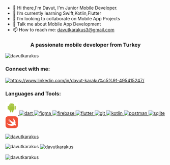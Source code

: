 
- 👋 Hi there,I'm Davut, I'm Junior Mobile Developer.
- 🌱 I’m currently learning Swift,Kotlin,Flutter
- 👯 I’m looking to collaborate on Mobile App Projects
- 💬 Talk me about Mobile App Development
- 📫 How to reach me: davutkarakus3@gmail.com

<h3 align="center">A passionate mobile developer from Turkey</h3>

<p align="left"> <img src="https://komarev.com/ghpvc/?username=davutkarakus&label=Profile%20views&color=0e75b6&style=flat" alt="davutkarakus" /> </p>



<h3 align="left">Connect with me:</h3>
<p align="left">
<a href="https://linkedin.com/in/https://www.linkedin.com/in/davut-karaku%c5%9f-495415247/" target="blank"><img align="center" src="https://raw.githubusercontent.com/rahuldkjain/github-profile-readme-generator/master/src/images/icons/Social/linked-in-alt.svg" alt="https://www.linkedin.com/in/davut-karaku%c5%9f-495415247/" height="30" width="40" /></a>
</p>

<h3 align="left">Languages and Tools:</h3>
<p align="left"> <a href="https://developer.android.com" target="_blank" rel="noreferrer"> <img src="https://raw.githubusercontent.com/devicons/devicon/master/icons/android/android-original-wordmark.svg" alt="android" width="40" height="40"/> </a> <a href="https://dart.dev" target="_blank" rel="noreferrer"> <img src="https://www.vectorlogo.zone/logos/dartlang/dartlang-icon.svg" alt="dart" width="40" height="40"/> </a> <a href="https://www.figma.com/" target="_blank" rel="noreferrer"> <img src="https://www.vectorlogo.zone/logos/figma/figma-icon.svg" alt="figma" width="40" height="40"/> </a> <a href="https://firebase.google.com/" target="_blank" rel="noreferrer"> <img src="https://www.vectorlogo.zone/logos/firebase/firebase-icon.svg" alt="firebase" width="40" height="40"/> </a> <a href="https://flutter.dev" target="_blank" rel="noreferrer"> <img src="https://www.vectorlogo.zone/logos/flutterio/flutterio-icon.svg" alt="flutter" width="40" height="40"/> </a> <a href="https://git-scm.com/" target="_blank" rel="noreferrer"> <img src="https://www.vectorlogo.zone/logos/git-scm/git-scm-icon.svg" alt="git" width="40" height="40"/> </a> <a href="https://kotlinlang.org" target="_blank" rel="noreferrer"> <img src="https://www.vectorlogo.zone/logos/kotlinlang/kotlinlang-icon.svg" alt="kotlin" width="40" height="40"/> </a> <a href="https://postman.com" target="_blank" rel="noreferrer"> <img src="https://www.vectorlogo.zone/logos/getpostman/getpostman-icon.svg" alt="postman" width="40" height="40"/> </a> <a href="https://www.sqlite.org/" target="_blank" rel="noreferrer"> <img src="https://www.vectorlogo.zone/logos/sqlite/sqlite-icon.svg" alt="sqlite" width="40" height="40"/> </a> <a href="https://developer.apple.com/swift/" target="_blank" rel="noreferrer"> <img src="https://raw.githubusercontent.com/devicons/devicon/master/icons/swift/swift-original.svg" alt="swift" width="40" height="40"/> </a> </p>
<p align="left"> <a href="https://github.com/ryo-ma/github-profile-trophy"><img src="https://github-profile-trophy.vercel.app/?username=davutkarakus" alt="davutkarakus" /></a> </p>
<p><img align="left" src="https://github-readme-stats.vercel.app/api/top-langs?username=davutkarakus&show_icons=true&locale=en&layout=compact" alt="davutkarakus" /></p>

<p>&nbsp;<img align="center" src="https://github-readme-stats.vercel.app/api?username=davutkarakus&show_icons=true&locale=en" alt="davutkarakus" /></p>

<p><img align="center" src="https://github-readme-streak-stats.herokuapp.com/?user=davutkarakus&" alt="davutkarakus" /></p>

